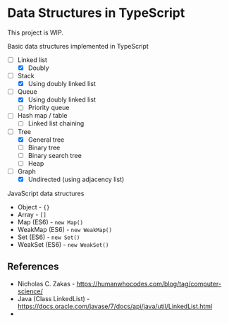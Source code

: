 # Data Structures in TypeScript

This project is WIP.

Basic data structures implemented in TypeScript

- [ ] Linked list
  - [x] Doubly
- [ ] Stack
  - [x] Using doubly linked list
- [ ] Queue
  - [x] Using doubly linked list
  - [ ] Priority queue
- [ ] Hash map / table
  - [ ] Linked list chaining
- [ ] Tree
  - [x] General tree
  - [ ] Binary tree
  - [ ] Binary search tree
  - [ ] Heap
- [ ] Graph
  - [x] Undirected (using adjacency list)

JavaScript data structures

- Object - `{}`
- Array - `[]`
- Map (ES6) - `new Map()`
- WeakMap (ES6) - `new WeakMap()`
- Set (ES6) - `new Set()`
- WeakSet (ES6) - `new WeakSet()`

## References

* Nicholas C. Zakas - https://humanwhocodes.com/blog/tag/computer-science/
* Java (Class LinkedList) - https://docs.oracle.com/javase/7/docs/api/java/util/LinkedList.html
* 
